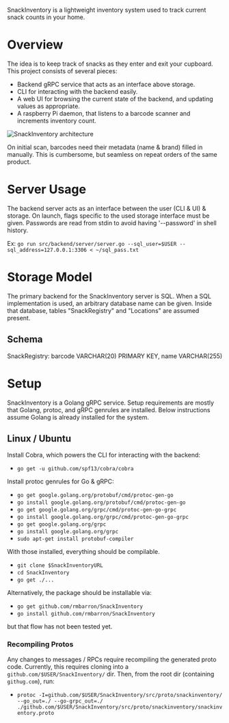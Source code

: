 SnackInventory is a lightweight inventory system used to track current snack
counts in your home.

# Overview

The idea is to keep track of snacks as they enter and exit your cupboard. This
project consists of several pieces:
*  Backend gRPC service that acts as an interface above storage.
*  CLI for interacting with the backend easily.
*  A web UI for browsing the current state of the backend, and updating values as appropriate.
*  A raspberry Pi daemon, that listens to a barcode scanner and increments inventory count.

![SnackInventory architecture](https://docs.google.com/drawings/d/e/2PACX-1vSPKeEJsa81ATaFLAuXv7vw80L45y5H_UN7CoHQZ9jUj7CrBWFbGfwEz3F5Z2QnPFeh6z-bjebO-JAL/pub?w=960&h=312)

On initial scan, barcodes need their metadata (name & brand) filled in manually.
This is cumbersome, but seamless on repeat orders of the same product.

# Server Usage

The backend server acts as an interface between the user (CLI & UI) & storage.
On launch, flags specific to the used storage interface must be given. Passwords
are read from stdin to avoid having '--password' in shell history.

Ex: `go run src/backend/server/server.go --sql_user=$USER --sql_address=127.0.0.1:3306 < ~/sql_pass.txt`

# Storage Model

The primary backend for the SnackInventory server is SQL. When a SQL
implementation is used, an arbitrary database name can be given. Inside that
database, tables "SnackRegistry" and "Locations" are assumed present.

## Schema

SnackRegistry: barcode VARCHAR(20) PRIMARY KEY, name VARCHAR(255)

# Setup

SnackInventory is a Golang gRPC service. Setup requirements are mostly that
Golang, protoc, and gRPC genrules are installed. Below instructions assume
Golang is already installed for the system.

## Linux / Ubuntu

Install Cobra, which powers the CLI for interacting with the backend:
*  `go get -u github.com/spf13/cobra/cobra`

Install protoc genrules for Go & gRPC:
*  `go get google.golang.org/protobuf/cmd/protoc-gen-go`
*  `go install google.golang.org/protobuf/cmd/protoc-gen-go`
*  `go get google.golang.org/grpc/cmd/protoc-gen-go-grpc`
*  `go install google.golang.org/grpc/cmd/protoc-gen-go-grpc`
*  `go get google.golang.org/grpc`
*  `go install google.golang.org/grpc`
*  `sudo apt-get install protobuf-compiler`

With those installed, everything should be compilable.
*  `git clone $SnackInventoryURL`
*  `cd SnackInventory`
*  `go get ./...`

Alternatively, the package should be installable via:
*  `go get github.com/rmbarron/SnackInventory`
*  `go install github.com/rmbarron/SnackInventory`

but that flow has not been tested yet.

### Recompiling Protos

Any changes to messages / RPCs require recompiling the generated proto code.
Currently, this requires cloning into a `github.com/$USER/SnackInventory/` dir.
Then, from the root dir (containing `githug.com`), run:
*  `protoc -I=github.com/$USER/SnackInventory/src/proto/snackinventory/ --go_out=./ --go-grpc_out=./ ./github.com/$USER/SnackInventory/src/proto/snackinventory/snackinventory.proto`

